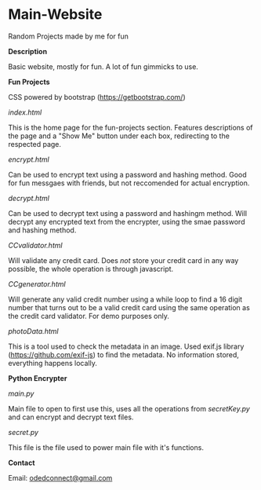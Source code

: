 # Main-Website

Random Projects made by me for fun

**Description**

Basic website, mostly for fun. A lot of fun gimmicks to use.

**Fun Projects**

CSS powered by bootstrap (https://getbootstrap.com/)

_index.html_

This is the home page for the fun-projects section. Features descriptions of the page and a "Show Me" button under each box, redirecting to the respected page.

_encrypt.html_

Can be used to encrypt text using a password and hashing method. Good for fun messgaes with friends, but not reccomended for actual encryption.

_decrypt.html_

Can be used to decrypt text using a password and hashingm method. Will decrypt any encrypted text from the encrypter, using the smae password and hashing method.

_CCvalidator.html_

Will validate any credit card. Does _not_ store your credit card in any way possible, the whole operation is through javascript.

_CCgenerator.html_

Will generate any valid credit number using a while loop to find a 16 digit number that turns out to be a valid credit card using the same operation as the credit card validator. For demo purposes only.

_photoData.html_

This is a tool used to check the metadata in an image. Used exif.js library (https://github.com/exif-js) to find the metadata. No information stored, everything happens locally.

**Python Encrypter**

_main.py_

Main file to open to first use this, uses all the operations from _secretKey.py_ and can encrypt and decrypt text files.

_secret.py_

This file is the file used to power main file with it's functions.

**Contact**

Email: odedconnect@gmail.com
